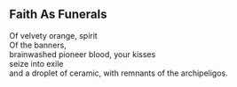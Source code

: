 Faith As Funerals
-----------------
Of velvety orange, spirit  
Of the banners,  
brainwashed pioneer blood, your kisses  
seize into exile  
and a droplet of ceramic, with remnants of the archipeligos.  
